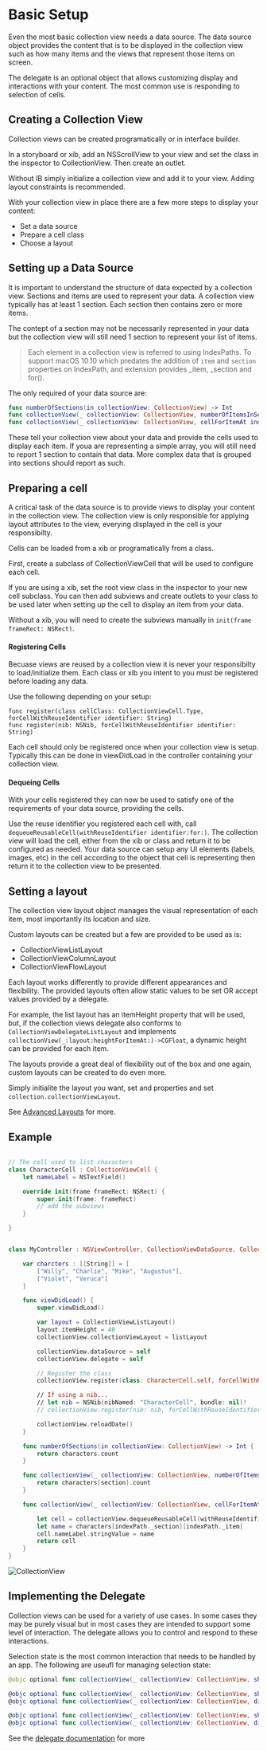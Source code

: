 # Basic Setup

Even the most basic collection view needs a data source. The data source object provides the content that is to be displayed in the collection view such as how many items and the views that represent those items on screen.

The delegate is an optional object that allows customizing display and interactions with your content. The most common use is responding to selection of cells.


## Creating a Collection View

Collection views can be created programatically or in interface builder.

In a storyboard or xib, add an NSScrollView to your view and set the class in the inspector to CollectionView. Then create an outlet.

Without IB simply initialize a collection view and add it to your view. Adding layout constraints is recommended.

With your collection view in place there are a few more steps to display your content:

- Set a data source
- Prepare a cell class
- Choose a layout



## Setting up a Data Source

It is important to understand the structure of data expected by a collection view. Sections and items are used to represent your data. A collection view typically has at least 1 section. Each section then contains zero or more items.

The contept of a section may not be necessarily represented in your data but the collection view will still need 1 section to represent your list of items.

> Each element in a collection view is referred to using IndexPaths. To support macOS 10.10 which predates the addition of `item` and `section` properties on IndexPath, and extension provides _item, _section and for().

The only required of your data source are:
```swift
func numberOfSections(in collectionView: CollectionView) -> Int
func collectionView(_ collectionView: CollectionView, numberOfItemsInSection section: Int) -> Int
func collectionView(_ collectionView: CollectionView, cellForItemAt indexPath: IndexPath) -> CollectionViewCell
```

These tell your collection view about your data and provide the cells used to display each item. If youa are representing a simple array, you will still need to report 1 section to contain that data. More complex data that is grouped into sections should report as such.


## Preparing a cell

A critical task of the data source is to provide views to display your content in the collection view. The collection view is only responsible for applying layout attributes to the view, everying displayed in the cell is your responsibilty.

Cells can be loaded from a xib or programatically from a class.

First, create a subclass of CollectionViewCell that will be used to configure each cell.

If you are using a xib, set the root view class in the inspector to your new cell subclass. You can then add subviews and create outlets to your class to be used later when setting up the cell to display an item from your data.

Without a xib, you will need to create the subviews manually in `init(frame frameRect: NSRect)`.

#### Registering Cells

Becuase views are reused by a collection view it is never your responsibilty to load/initialize them. Each class or xib you intent to you must be registered before loading any data.

Use the following depending on your setup:
```
func register(class cellClass: CollectionViewCell.Type, forCellWithReuseIdentifier identifier: String)
func register(nib: NSNib, forCellWithReuseIdentifier identifier: String)
```

Each cell should only be registered once when your collection view is setup. Typically this can be done in viewDidLoad in the controller containing your collection view.


#### Dequeing Cells

With your cells registered they can now be used to satisfy one of the requirements of your data source, providing the cells.

Use the reuse identifier you registered each cell with, call `dequeueReusableCell(withReuseIdentifier identifier:for:)`. The collection view will load the cell, either from the xib or class and return it to be configured as needed. Your data source can setup any UI elements (labels, images, etc) in the cell according to the object that cell is representing then return it to the collection view to be presented.


## Setting a layout

The collection view layout object manages the visual representation of each item, most importantly its location and size.

Custom layouts can be created but a few are provided to be used as is:

- CollectionViewListLayout
- CollectionViewColumnLayout
- CollectionViewFlowLayout

Each layout works differently to provide different appearances and flexibility. The provided layouts often allow static values to be set OR accept values provided by a delegate.

For example, the list layout has an itemHeight property that will be used, but, if the collection views delegate also conforms to `CollectionViewDelegateListLayout` and implements `collectionView(_:layout:heightForItemAt:)->CGFloat`, a dynamic height can be provided for each item.

The layouts provide a great deal of flexibility out of the box and one again, custom layouts can be created to do even more.

Simply initialite the layout you want, set and properties and set `collection.collectionViewLayout`.

See [Advanced Layouts]() for more.


## Example

```swift

// The cell used to list characters
class CharacterCell : CollectionViewCell {
	let nameLabel = NSTextField()

	override init(frame frameRect: NSRect) {
        super.init(frame: frameRect)
		// add the subviews
	}

}


class MyController : NSViewController, CollectionViewDataSource, CollectionViewDelegate {

	var charcters : [[String]] = [
		["Willy", "Charlie", "Mike", "Augustus"],
		["Violet", "Veruca"]
	]

	func viewDidLoad() {
		super.viewDidLoad()

		var layout = CollectionViewListLayout()
		layout.itemHeight = 40
		collectionView.collectionViewLayout = listLayout

		collectionView.dataSource = self
	   	collectionView.delegate = self

	   	// Register the class
	   	collectionView.register(class: CharacterCell.self, forCellWithReuseIdentifier: "CharacterCell")

		// If using a nib...
	   	// let nib = NSNib(nibNamed: "CharacterCell", bundle: nil)!
	   	// collectionView.register(nib: nib, forCellWithReuseIdentifier: "CharacterCell")

	   	collectionView.reloadDate()
	}

	func numberOfSections(in collectionView: CollectionView) -> Int {
		return characters.count
	}

	func collectionView(_ collectionView: CollectionView, numberOfItemsInSection section: Int) -> Int {
		return characters[section].count
	}

	func collectionView(_ collectionView: CollectionView, cellForItemAt indexPath: IndexPath) -> CollectionViewCell {

		let cell = collectionView.dequeueReusableCell(withReuseIdentifier: "CharacterCell", for: indexPath) as! CharacterCell
		let name = characters[indexPath._section][indexPath._item]
		cell.nameLabel.stringValue = name
		return cell
	}
}
```

![CollectionView](https://github.com/TheNounProject/CollectionView/raw/master/img/demo_setup.gif "Collection View")


## Implementing the Delegate
Collection views can be used for a variety of use cases. In some cases they may be purely visual but in most cases they are intended to support some level of interaction. The delegate allows you to control and respond to these interactions.

Selection state is the most common interaction that needs to be handled by an app. The following are useufl for managing selection state:


```swift
@objc optional func collectionView(_ collectionView: CollectionView, shouldHighlightItemAt indexPath: IndexPath) -> Bool

@objc optional func collectionView(_ collectionView: CollectionView, shouldSelectItemsAt indexPaths: Set<IndexPath>) -> Set<IndexPath>
@objc optional func collectionView(_ collectionView: CollectionView, didSelectItemsAt indexPaths: Set<IndexPath>)

@objc optional func collectionView(_ collectionView: CollectionView, shouldDeselectItemsAt indexPaths: Set<IndexPath>) -> Set<IndexPath>
@objc optional func collectionView(_ collectionView: CollectionView, didDeselectItemsAt indexPaths: Set<IndexPath>)
```

See the [delegate documentation](https://thenounproject.github.io/CollectionView/Protocols/CollectionViewDelegate.html) for more